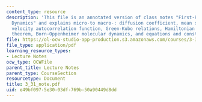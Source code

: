 ```yaml
---
content_type: resource
description: 'This file is an annotated version of class notes "First-Principles Molecular
  Dynamics" and explains micro-to macro-: diffusion coefficient, mean square displacements,
  velocity autocorrelation function, Green-Kubo relations, Hamiltonian dynamics, Hellmann-Feynman
  theorem, Born-Oppenheimer molecular dynamics, and equations and constant of motion.'
file: https://ol-ocw-studio-app-production.s3.amazonaws.com/courses/3-320-atomistic-computer-modeling-of-materials-sma-5107-spring-2005/e49bf0975e3003df769b50a90449d8dd_3_31_note.pdf
file_type: application/pdf
learning_resource_types:
- Lecture Notes
ocw_type: OCWFile
parent_title: Lecture Notes
parent_type: CourseSection
resourcetype: Document
title: 3_31_note.pdf
uid: e49bf097-5e30-03df-769b-50a90449d8dd
---
```

